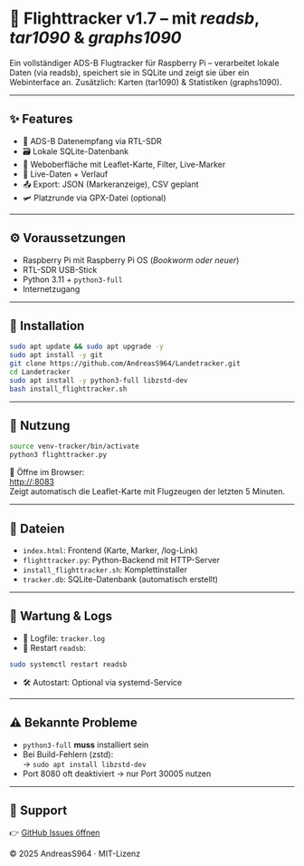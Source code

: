 # 🛫 Flighttracker v1.7 – mit *readsb*, *tar1090* & *graphs1090*

Ein vollständiger ADS-B Flugtracker für Raspberry Pi – verarbeitet lokale Daten (via readsb), speichert sie in SQLite und zeigt sie über ein Webinterface an. Zusätzlich: Karten (tar1090) & Statistiken (graphs1090).

---

## ✨ Features
- 📡 ADS-B Datenempfang via RTL-SDR
- 🗃️ Lokale SQLite-Datenbank
- 🧭 Weboberfläche mit Leaflet-Karte, Filter, Live-Marker
- 🔄 Live-Daten + Verlauf
- 📤 Export: JSON (Markeranzeige), CSV geplant
- 🛩️ Platzrunde via GPX-Datei (optional)

---

## ⚙️ Voraussetzungen
- Raspberry Pi mit Raspberry Pi OS (*Bookworm oder neuer*)
- RTL-SDR USB-Stick
- Python 3.11 + `python3-full`
- Internetzugang

---

## 🚀 Installation
```bash
sudo apt update && sudo apt upgrade -y
sudo apt install -y git
git clone https://github.com/AndreasS964/Landetracker.git
cd Landetracker
sudo apt install -y python3-full libzstd-dev
bash install_flighttracker.sh
```

---

## 🧪 Nutzung
```bash
source venv-tracker/bin/activate
python3 flighttracker.py
```

📍 Öffne im Browser:  
[http://<Raspi-IP>:8083](http://<Raspi-IP>:8083)  
Zeigt automatisch die Leaflet-Karte mit Flugzeugen der letzten 5 Minuten.

---

## 📂 Dateien
- `index.html`: Frontend (Karte, Marker, /log-Link)
- `flighttracker.py`: Python-Backend mit HTTP-Server
- `install_flighttracker.sh`: Komplettinstaller
- `tracker.db`: SQLite-Datenbank (automatisch erstellt)

---

## 🔧 Wartung & Logs
- 📄 Logfile: `tracker.log`
- 🔁 Restart `readsb`:
```bash
sudo systemctl restart readsb
```
- 🛠️ Autostart: Optional via systemd-Service

---

## ⚠️ Bekannte Probleme
- `python3-full` **muss** installiert sein
- Bei Build-Fehlern (zstd):  
  → `sudo apt install libzstd-dev`
- Port 8080 oft deaktiviert → nur Port 30005 nutzen

---

## 💬 Support
👉 [GitHub Issues öffnen](https://github.com/AndreasS964/Landetracker/issues)

© 2025 AndreasS964 · MIT-Lizenz